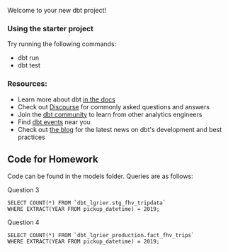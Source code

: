 Welcome to your new dbt project!

### Using the starter project

Try running the following commands:
- dbt run
- dbt test


### Resources:
- Learn more about dbt [in the docs](https://docs.getdbt.com/docs/introduction)
- Check out [Discourse](https://discourse.getdbt.com/) for commonly asked questions and answers
- Join the [dbt community](http://community.getbdt.com/) to learn from other analytics engineers
- Find [dbt events](https://events.getdbt.com) near you
- Check out [the blog](https://blog.getdbt.com/) for the latest news on dbt's development and best practices


## Code for Homework

Code can be found in the models folder. Queries are as follows:

Question 3
```
SELECT COUNT(*) FROM `dbt_lgrier.stg_fhv_tripdata`
WHERE EXTRACT(YEAR FROM pickup_datetime) = 2019;
```


Question 4

```
SELECT COUNT(*) FROM `dbt_lgrier_production.fact_fhv_trips`
WHERE EXTRACT(YEAR FROM pickup_datetime) = 2019;
```


